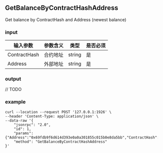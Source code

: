## GetBalanceByContractHashAddress

Get balance by ContractHash and Address (newest balance)

### input

| 输入参数         | 参数含义       | 类型    | 是否必须  |
| ---------------- | -------------- | ------- |------   |
| ContractHash    | 合约地址       | string  | 是|
| Address     | 外部地址         | string  |是  |


### output

// TODO

### example

```
curl --location --request POST '127.0.0.1:1926' \
--header 'Content-Type: application/json' \
--data-raw '{
    "jsonrpc": "2.0",
    "id": 1,
    "params": {"Address":"0x69fdb9f6d614d393e0a0a301855c015b0e8da5bb","ContractHash":"0xd2a4cff31913016155e38e474a2c06d08be276cf"},
    "method": "GetBalanceByContractHashAddress"
}'
```


